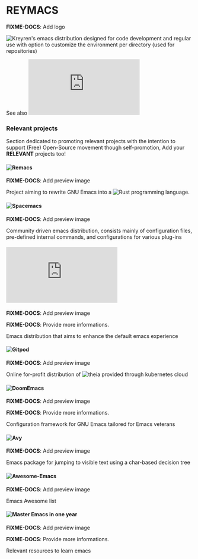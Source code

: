 # REYMACS

**FIXME-DOCS**: Add logo

![Kreyren's](https://www.github.com/kreyren) emacs distribution designed for code development and regular use with option to customize the environment per directory (used for repositories)

See also ![reymacs specific documentation](https://github.com/reymacs/reymacs/blob/master/src/reymacs/README.md)

### Relevant projects

Section dedicated to promoting relevant projects with the intention to support (Free) Open-Source movement though self-promotion, Add your **RELEVANT** projects too!

#### ![Remacs](https://github.com/remacs/remacs)

**FIXME-DOCS**: Add preview image

Project aiming to rewrite GNU Emacs into a ![Rust programming language](https://www.rust-lang.org/).

#### ![Spacemacs](https://www.spacemacs.org/)

**FIXME-DOCS**: Add preview image

Community driven emacs distribution, consists mainly of configuration files, pre-defined internal commands, and configurations for various plug-ins

#### ![CentaurEmacs](https://github.com/seagle0128/.emacs.d)

**FIXME-DOCS**: Add preview image

**FIXME-DOCS**: Provide more informations.

Emacs distribution that aims to enhance the default emacs experience

#### ![Gitpod](https://gitpod.io)

**FIXME-DOCS**: Add preview image

Online for-profit distribution of ![theia](https://github.com/eclipse-theia/theia) provided through kubernetes cloud

#### ![DoomEmacs](https://github.com/hlissner/doom-emacs)

**FIXME-DOCS**: Add preview image

**FIXME-DOCS**: Provide more informations.

Configuration framework for GNU Emacs tailored for Emacs veterans

#### ![Avy](https://github.com/abo-abo/avy)

**FIXME-DOCS**: Add preview image

Emacs package for jumping to visible text using a char-based decision tree

#### ![Awesome-Emacs](https://github.com/emacs-tw/awesome-emacs)

**FIXME-DOCS**: Add preview image

Emacs Awesome list

#### ![Master Emacs in one year](https://github.com/redguardtoo/mastering-emacs-in-one-year-guide)

**FIXME-DOCS**: Add preview image

**FIXME-DOCS**: Provide more informations.

Relevant resources to learn emacs
